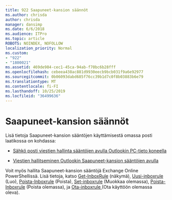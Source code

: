 ```yaml
---
title: 922 Saapuneet-kansion säännöt
ms.author: chrisda
author: chrisda
manager: dansimp
ms.date: 6/6/2018
ms.audience: ITPro
ms.topic: article
ROBOTS: NOINDEX, NOFOLLOW
localization_priority: Normal
ms.custom:
- "922"
- "1800021"
ms.assetid: 469de984-cec1-45ca-94ab-f70bc6b28fff
ms.openlocfilehash: cebeea438ac881d9930eecb9bcb031f9a6e92977
ms.sourcegitcommit: 0b06093dabd685f76cc39b1d7c0f8b03883b6e79
ms.translationtype: MT
ms.contentlocale: fi-FI
ms.lasthandoff: 10/25/2019
ms.locfileid: "36499636"
---
```

# <a name="inbox-rules"></a>Saapuneet-kansion säännöt

Lisä tietoja Saapuneet-kansion sääntöjen käyttämisestä omassa posti laatikossa on kohdassa:

- [Sähkö posti viestien hallinta sääntöjen avulla Outlookin PC-tieto koneella](https://support.office.com/article/c24f5dea-9465-4df4-ad17-a50704d66c59.aspx)

- [Viestien hallitseminen Outlookin Saapuneet-kansion sääntöjen avulla](https://support.office.com/article/8400435c-f14e-4272-9004-1548bb1848f2.aspx)

Voit myös hallita Saapuneet-kansion sääntöjä Exchange Online PowerShellissä. Lisä tietoja, katso [Get-InboxRule](https://docs.microsoft.com/powershell/module/exchange/mailboxes/get-inboxrule) (näkymä), [Uusi-inboxrule](https://docs.microsoft.com/powershell/module/exchange/mailboxes/new-inboxrule) (Luo), [Poista-Inboxrule](https://docs.microsoft.com/powershell/module/exchange/mailboxes/remove-inboxrule) (Poista), [Set-inboxrule](https://docs.microsoft.com/powershell/module/exchange/mailboxes/set-inboxrule) (Muokkaa olemassa), [Poista-Inboxrule](https://docs.microsoft.com/powershell/module/exchange/mailboxes/disable-inboxrule) (Poista olemassa), ja [Ota-inboxrule ](https://docs.microsoft.com/powershell/module/exchange/mailboxes/enable-inboxrule)(Ota käyttöön olemassa oleva).
